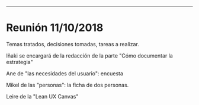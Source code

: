 <!--Modelo de acta de reunión del equipo base. La persona encargada de secretaría deberá crear un acta por cada una de las reuniones presenciales que hagáis fuera del aula en el equipo base.

El nombre del archivo será `2018MMDD.md`. Por ejemplo, si la reunión se ha celebrado el 2 de octubre de 2018, el acta de esa reunión se recogería en un archivo nombrado `20181002.md`.

Generad un archivo por cada reunión que celebréis con el equipo base para trabajar en esta unidad, a ser posible en cuanto terminéis (o incluso mientras realizáis) la reunión. Para esto, utilizando el Explorador de archivos (Windows) o el Finder (Mac), copiad y pegad este archivo `2018MMDD.md` y renombradlo correctamente.

Eliminad este texto hasta la línea de guiones (incluida) para vuestras actas reales.-->

-------------------------

# Reunión 11/10/2018

Temas tratados, decisiones tomadas, tareas a realizar.

Iñaki se encargará de la redacción de la parte "Cómo documentar la estrategia"

Ane de "las necesidades del usuario": encuesta

Mikel de las "personas": la ficha de dos personas.

Leire de la "Lean UX Canvas"
